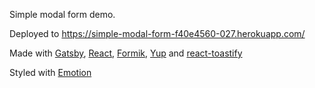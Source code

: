 Simple modal form demo.

Deployed to https://simple-modal-form-f40e4560-027.herokuapp.com/

Made with [Gatsby](https://www.gatsbyjs.com/), [React](https://reactjs.org/), [Formik](https://formik.org/), [Yup](https://github.com/jquense/yup) and [react-toastify](https://fkhadra.github.io/react-toastify/introduction)

Styled with [Emotion](https://emotion.sh/docs/introduction)
